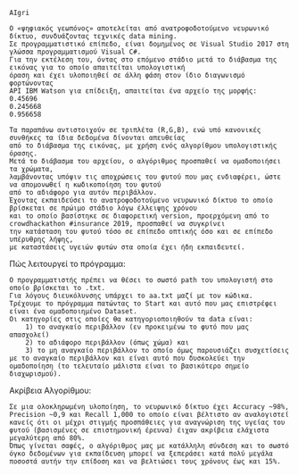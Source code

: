 	AIgri
  
	Ο «ψηφιακός γεωπόνος» αποτελείται από ανατροφοδοτούμενο νευρωνικό δίκτυο, συνδυάζοντας τεχνικές data mining. 
	Σε προγραμματιστικό επίπεδο, είναι δομημένος σε Visual Studio 2017 στη γλώσσα προγραμματισμού Visual C#. 
	Για την εκτέλεση του, όντας στο επόμενο στάδιο μετά το διάβασμα της εικόνας για το οποίο απαιτείται υπολογιστική
	όραση και έχει υλοποιηθεί σε άλλη φάση στον ίδιο διαγωνισμό φορτώνοντας 
	API IBM Watson για επίδειξη, απαιτείται ένα αρχείο της μορφής:
	0.45696
	0.245668
	0.956658
	
	Τα παραπάνω αντιστοιχούν σε τριπλέτα (R,G,B), ενώ υπό κανονικές συνθήκες τα ίδια δεδομένα δίνονται απευθείας
	από το διάβασμα της εικόνας, με χρήση ενός αλγορίθμου υπολογιστικής όρασης.
	Μετά το διάβασμα του αρχείου, ο αλγόριθμος προσπαθεί να ομαδοποιήσει τα χρώματα, 
	λαμβάνοντας υπόψιν τις αποχρώσεις του φυτού που μας ενδιαφέρει, ώστε να απομονωθεί η κωδικοποίηση του φυτού 
	από το αδιάφορο για αυτόν περιβάλλον.
	Έχοντας εκπαιδεύσει το ανατροφοδοτούμενο νευρωνικό δίκτυο το οποίο βρίσκεται σε πρώιμο στάδιο λόγω έλλειψης χρόνου 
	και το οποίο βασίστηκε σε διαφορετική version, προερχόμενη από το crowdhackathon #insurance 2019, προσπαθεί να συγκρίνει
	την κατάσταση του φυτού τόσο σε επίπεδο οπτικής όσο και σε επίπεδο υπέρυθρης λήψης, 
	με καταστάσεις υγειών φυτών στα οποία έχει ήδη εκπαιδευτεί.


Πώς λειτουργεί το πρόγραμμα:

	Ο προγραμματιστής πρέπει να θέσει το σωστό path του υπολογιστή στο οποίο βρίσκεται το .txt.
	Για λόγους διευκόλυνσης υπάρχει το aa.txt μαζί με τον κώδικα. 
	Τρέχουμε το πρόγραμμα πατώντας το Start και αυτό που μας επιστρέφει είναι ένα ομαδοποιημένο Dataset.
	Οι κατηγορίες στις οποίες θα κατηγοριοποιηθούν τα data είναι:
		1) το αναγκαίο περιβάλλον (εν προκειμένω το φυτό που μας απασχολεί)
		2) το αδιάφορο περιβάλλον (όπως χώμα) και
		3) το μη αναγκαίο περιβάλλον το οποίο όμως παρουσιάζει συσχετίσεις με το αναγκαίο περιβάλλον και είναι αυτό που δυσκολεύει την ομαδοποίηση (το τελευταίο μάλιστα είναι το βασικότερο σημείο διαχωρισμού).
	
	
Ακρίβεια Αλγορίθμου:

	Σε μια ολοκληρωμένη υλοποίηση, το νευρωνικό δίκτυο έχει Accuracy ~98%, Precision ~0,9 και Recall 1,000 το οποίο είναι βέλτιστο αν αναλογιστεί κανείς ότι οι μέχρι στιγμής προσπάθειες για αναγνώριση της υγείας του φυτού (βασισμένες σε επιστημονική έρευνα) έιχαν ακρίβεια ελάχιστα μεγαλύτερη από 80%. 
	Όπως γίνεται σαφές, ο αλγόριθμος μας με κατάλληλη σύνδεση και το σωστό όγκο δεδομένων για εκπαίδευση μπορεί να ξεπεράσει κατά πολύ μεγάλα ποσοστά αυτήν την επίδοση και να βελτιώσει τους χρόνους έως και 15%.
